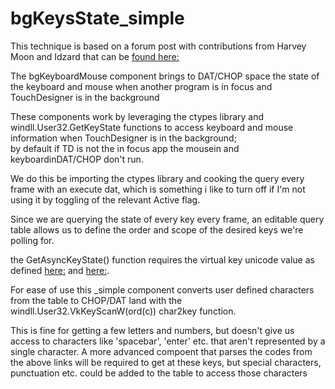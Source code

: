 # bgKeysState_simple

This technique is based on a forum post with contributions from Harvey Moon and Idzard 
that can be [found here:](https://forum.derivative.ca/t/chop-with-mouse-position-outside-touchdesigner-window/8857)

The bgKeyboardMouse component brings to DAT/CHOP space the state of the keyboard and mouse when another program
is in focus and TouchDesigner is in the background

These components work by leveraging the ctypes library and windll.User32.GetKeyState functions 
to access keyboard and mouse information when TouchDesigner is in the background;  
by default if TD is not the in focus app the mousein and keyboardinDAT/CHOP don't run.

We do this be importing the ctypes library and cooking the query every frame with an execute dat, 
which is something i like to turn off if I'm not using it by toggling of the relevant Active flag.

Since we are querying the state of every key every frame, an editable query table 
allows us to define the order and scope of the desired keys we're polling for.

the GetAsyncKeyState() function requires the virtual key unicode value as defined [here:](http://www.kbdedit.com/manual/low_level_vk_list.html) and [here:](https://docs.microsoft.com/en-us/windows/win32/inputdev/virtual-key-codes). 

For ease of use this _simple component converts user defined characters from the table to CHOP/DAT land with the windll.User32.VkKeyScanW(ord(c)) char2key function.  

This is fine for getting a few letters and numbers, but doesn't give us access to characters like 'spacebar', 'enter' etc. that aren't represented by a single character. A more advanced compoent that parses the codes from the above links will be required to get at these keys, but special characters, punctuation etc. could be added to the table to access those characters


